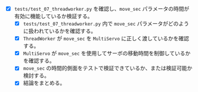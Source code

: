 - [x] `tests/test_07_threadworker.py` を確認し、`move_sec` パラメータの時間が有効に機能しているか検証する。
  - [x] `tests/test_07_threadworker.py` 内で `move_sec` パラメータがどのように扱われているかを確認する。
  - [x] `ThreadWorker` が `move_sec` を `MultiServo` に正しく渡しているかを確認する。
  - [x] `MultiServo` が `move_sec` を使用してサーボの移動時間を制御しているかを確認する。
  - [x] `move_sec` の時間的側面をテストで検証できているか、または検証可能か検討する。
  - [x] 結論をまとめる。